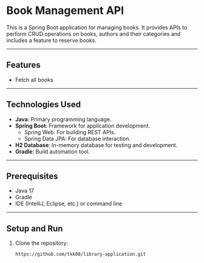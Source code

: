 # **Book Management API**

This is a Spring Boot application for managing books. It provides APIs to perform CRUD operations on books, authors and their categories and includes a feature to reserve books.

---

## **Features**

- Fetch all books

---

## **Technologies Used**

- **Java**: Primary programming language.
- **Spring Boot**: Framework for application development.
    - Spring Web: For building REST APIs.
    - Spring Data JPA: For database interaction.
- **H2 Database**: In-memory database for testing and development.
- **Gradle**: Build automation tool.

---

## **Prerequisites**

- Java 17 
- Gradle
- IDE (IntelliJ, Eclipse, etc.) or command line

---

## **Setup and Run**

1. Clone the repository:
   ```bash
   https://github.com/tkk08/library-application.git
